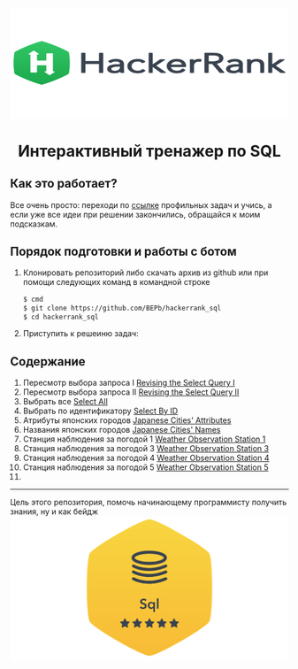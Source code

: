 <div align="center">


<img src="./art/hackerrank.png" alt="logo" width="600" height="200.5">

# Интерактивный тренажер по SQL

</div>

## Как это работает?

Все очень просто: переходи по [ссылке](https://www.hackerrank.com/domains/sql?filters%5Bstatus%5D%5B%5D=unsolved&badge_type=sql) профильных задач и учись, а если уже все идеи при решении закончились, обращайся к моим подсказкам.

## Порядок подготовки и работы с ботом

1. Клонировать репозиторий либо скачать архив из github или при помощи следующих команд в командной строке
   ```commandline
   $ cmd
   $ git clone https://github.com/BEPb/hackerrank_sql
   $ cd hackerrank_sql
   ```

2. Приступить к решеиню задач:
## Содержание
  
1. Пересмотр выбора запроса I [Revising the Select Query I](./tasks/1.md)
2. Пересмотр выбора запроса II [Revising the Select Query II](./tasks/2.md)
3. Выбрать все [Select All](./tasks/3.md)
4. Выбрать по идентификатору [Select By ID](./tasks/4.md)
5. Атрибуты японских городов [Japanese Cities' Attributes](./tasks/5.md)
6. Названия японских городов [Japanese Cities' Names](./tasks/6.md)
7. Станция наблюдения за погодой 1 [Weather Observation Station 1](./tasks/7.md)
8. Станция наблюдения за погодой 3 [Weather Observation Station 3](./tasks/8.md)
9. Станция наблюдения за погодой 4 [Weather Observation Station 4](./tasks/9.md)
10. Станция наблюдения за погодой 5 [Weather Observation Station 5](./tasks/10.md)
10. 


  
---






Цель этого репозитория, помочь начинающему программисту получить знания, ну и как бейдж 
<img src="./art/sql.png" alt="sertificate" >
